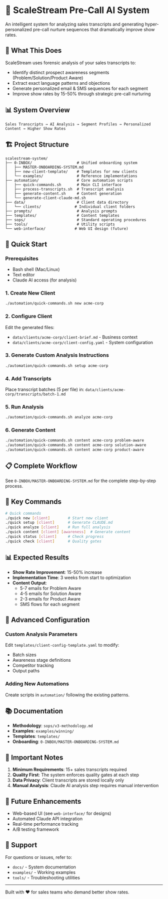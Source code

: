 # 🚀 ScaleStream Pre-Call AI System

An intelligent system for analyzing sales transcripts and generating hyper-personalized pre-call nurture sequences that dramatically improve show rates.

## 🎯 What This Does

ScaleStream uses forensic analysis of your sales transcripts to:
- Identify distinct prospect awareness segments (Problem/Solution/Product Aware)
- Extract exact language patterns and objections
- Generate personalized email & SMS sequences for each segment
- Improve show rates by 15-50% through strategic pre-call nurturing

## 📊 System Overview

```
Sales Transcripts → AI Analysis → Segment Profiles → Personalized Content → Higher Show Rates
```

## 🏗️ Project Structure

```
scalestream-system/
├── 0-INBOX/                    # Unified onboarding system
│   ├── MASTER-ONBOARDING-SYSTEM.md
│   ├── new-client-template/    # Templates for new clients
│   └── examples/               # Reference implementations
├── automation/                 # Core automation scripts
│   ├── quick-commands.sh       # Main CLI interface
│   ├── process-transcripts.sh  # Transcript analysis
│   ├── generate-content.sh     # Content generation
│   └── generate-client-claude-md.sh
├── data/                       # Client data directory
│   └── clients/               # Individual client folders
├── prompts/                    # Analysis prompts
├── templates/                  # Content templates
├── sops/                       # Standard operating procedures
├── tools/                      # Utility scripts
└── web-interface/             # Web UI design (future)
```

## 🚀 Quick Start

### Prerequisites
- Bash shell (Mac/Linux)
- Text editor
- Claude AI access (for analysis)

### 1. Create New Client
```bash
./automation/quick-commands.sh new acme-corp
```

### 2. Configure Client
Edit the generated files:
- `data/clients/acme-corp/client-brief.md` - Business context
- `data/clients/acme-corp/client-config.yaml` - System configuration

### 3. Generate Custom Analysis Instructions
```bash
./automation/quick-commands.sh setup acme-corp
```

### 4. Add Transcripts
Place transcript batches (5 per file) in:
`data/clients/acme-corp/transcripts/batch-1.md`

### 5. Run Analysis
```bash
./automation/quick-commands.sh analyze acme-corp
```

### 6. Generate Content
```bash
./automation/quick-commands.sh content acme-corp problem-aware
./automation/quick-commands.sh content acme-corp solution-aware
./automation/quick-commands.sh content acme-corp product-aware
```

## 📋 Complete Workflow

See `0-INBOX/MASTER-ONBOARDING-SYSTEM.md` for the complete step-by-step process.

## 🎯 Key Commands

```bash
# Quick commands
./quick new [client]        # Start new client
./quick setup [client]      # Generate CLAUDE.md
./quick analyze [client]    # Run full analysis
./quick content [client] [awareness]  # Generate content
./quick status [client]     # Check progress
./quick check [client]      # Quality gates
```

## 📊 Expected Results

- **Show Rate Improvement**: 15-50% increase
- **Implementation Time**: 3 weeks from start to optimization
- **Content Output**: 
  - 5-7 emails for Problem Aware
  - 4-5 emails for Solution Aware  
  - 2-3 emails for Product Aware
  - SMS flows for each segment

## 🔧 Advanced Configuration

### Custom Analysis Parameters
Edit `templates/client-config-template.yaml` to modify:
- Batch sizes
- Awareness stage definitions
- Competitor tracking
- Output paths

### Adding New Automations
Create scripts in `automation/` following the existing patterns.

## 📚 Documentation

- **Methodology**: `sops/v3-methodology.md`
- **Examples**: `examples/winning/`
- **Templates**: `templates/`
- **Onboarding**: `0-INBOX/MASTER-ONBOARDING-SYSTEM.md`

## 🚨 Important Notes

1. **Minimum Requirements**: 15+ sales transcripts required
2. **Quality First**: The system enforces quality gates at each step
3. **Data Privacy**: Client transcripts are stored locally only
4. **Manual Analysis**: Claude AI analysis step requires manual intervention

## 🔮 Future Enhancements

- Web-based UI (see `web-interface/` for designs)
- Automated Claude API integration
- Real-time performance tracking
- A/B testing framework

## 📧 Support

For questions or issues, refer to:
- `docs/` - System documentation
- `examples/` - Working examples
- `tools/` - Troubleshooting utilities

---

Built with ❤️ for sales teams who demand better show rates.